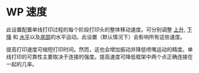 WP 速度
====
此设置配置单线打印过程的每个阶段打印头的整体移动速度。可分别调整 [上升](wireframe_printspeed_up.md), [下降](wireframe_printspeed_down.md) 和 [水平](wireframe_printspeed_flat.md)以及[底部](wireframe_printspeed_bottom.md)的水平运动。此设置（默认情况下）会影响所有这些速度。

提高打印速度可缩短打印时间。然而，这也会增加振动并降低喷嘴运动的精度。单线打印的可靠性主要取决于连接的强度。提高速度可降低框架中两个点正确连接在一起的几率。
